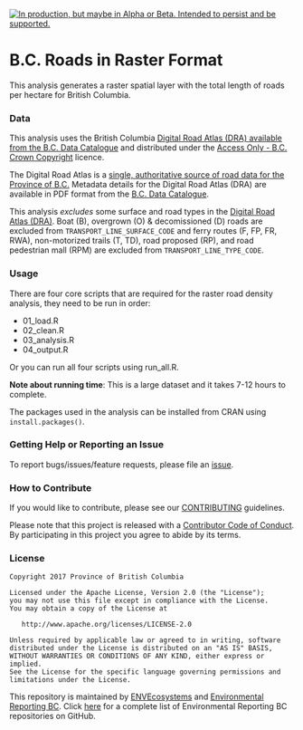 
<!-- README.md is generated from README.Rmd. Please edit that file -->

<a id="devex-badge" rel="Delivery" href="https://github.com/BCDevExchange/assets/blob/master/README.md"><img alt="In production, but maybe in Alpha or Beta. Intended to persist and be supported." style="border-width:0" src="https://assets.bcdevexchange.org/images/badges/delivery.svg" title="In production, but maybe in Alpha or Beta. Intended to persist and be supported." /></a>

# B.C. Roads in Raster Format

This analysis generates a raster spatial layer with the total length of
roads per hectare for British Columbia.

### Data

This analysis uses the British Columbia [Digital Road Atlas (DRA)
available from the B.C. Data
Catalogue](\(https://catalogue.data.gov.bc.ca/dataset/bb060417-b6e6-4548-b837-f9060d94743e\))
and distributed under the [Access Only - B.C. Crown
Copyright](https://www2.gov.bc.ca/gov/content?id=1AAACC9C65754E4D89A118B875E0FBDA)
licence.

The Digital Road Atlas is a [single, authoritative source of road data
for the Province of
B.C.](https://www2.gov.bc.ca/gov/content?id=21FFEC94B0AD40818D2D2AF06D522714)
Metadata details for the Digital Road Atlas (DRA) are available in PDF
format from the [B.C. Data
Catalogue](https://catalogue.data.gov.bc.ca/dataset/bb060417-b6e6-4548-b837-f9060d94743e).

This analysis *excludes* some surface and road types in the [Digital
Road Atlas
(DRA)](https://catalogue.data.gov.bc.ca/dataset/bb060417-b6e6-4548-b837-f9060d94743e).
Boat (B), overgrown (O) & decomissioned (D) roads are excluded from
`TRANSPORT_LINE_SURFACE_CODE` and ferry routes (F, FP, FR, RWA),
non-motorized trails (T, TD), road proposed (RP), and road pedestrian
mall (RPM) are excluded from `TRANSPORT_LINE_TYPE_CODE`.

### Usage

There are four core scripts that are required for the raster road
density analysis, they need to be run in order:

  - 01\_load.R
  - 02\_clean.R
  - 03\_analysis.R
  - 04\_output.R

Or you can run all four scripts using run\_all.R.

**Note about running time**: This is a large dataset and it takes 7-12
hours to complete.

The packages used in the analysis can be installed from CRAN using
`install.packages()`.

### Getting Help or Reporting an Issue

To report bugs/issues/feature requests, please file an
[issue](https://github.com/bcgov/bc-raster-roads/issues/).

### How to Contribute

If you would like to contribute, please see our
[CONTRIBUTING](CONTRIBUTING.md) guidelines.

Please note that this project is released with a [Contributor Code of
Conduct](CODE_OF_CONDUCT.md). By participating in this project you agree
to abide by its terms.

### License

    Copyright 2017 Province of British Columbia
    
    Licensed under the Apache License, Version 2.0 (the "License");
    you may not use this file except in compliance with the License.
    You may obtain a copy of the License at 
    
       http://www.apache.org/licenses/LICENSE-2.0
    
    Unless required by applicable law or agreed to in writing, software
    distributed under the License is distributed on an "AS IS" BASIS,
    WITHOUT WARRANTIES OR CONDITIONS OF ANY KIND, either express or implied.
    See the License for the specific language governing permissions and
    limitations under the License.

This repository is maintained by
[ENVEcosystems](https://github.com/orgs/bcgov/teams/envecosystems/members)
and [Environmental Reporting
BC](http://www2.gov.bc.ca/gov/content?id=FF80E0B985F245CEA62808414D78C41B).
Click [here](https://github.com/bcgov/EnvReportBC-RepoList) for a
complete list of Environmental Reporting BC repositories on GitHub.
